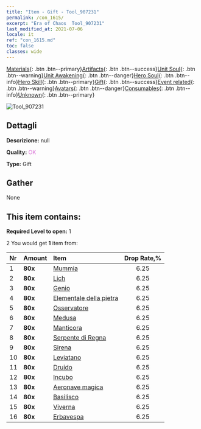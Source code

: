 ```yaml
---
title: "Item - Gift - Tool_907231"
permalink: /con_1615/
excerpt: "Era of Chaos  Tool_907231"
last_modified_at: 2021-07-06
locale: it
ref: "con_1615.md"
toc: false
classes: wide
---
```

 [Materials](/ItemsIT/){: .btn .btn--primary}[Artifacts](/ItemsIT/Artifacts/){: .btn .btn--success}[Unit Soul](/ItemsIT/UnitSoul/){: .btn .btn--warning}[Unit Awakening](/ItemsIT/UnitAwakening/){: .btn .btn--danger}[Hero Soul](/ItemsIT/HeroSoul/){: .btn .btn--info}[Hero Skill](/ItemsIT/HeroSkill/){: .btn .btn--primary}[Gift](/ItemsIT/Gift/){: .btn .btn--success}[Event related](/ItemsIT/Events/){: .btn .btn--warning}[Avatars](/ItemsIT/Avatars/){: .btn .btn--danger}[Consumables](/ItemsIT/Consumables/){: .btn .btn--info}[Unknown](/ItemsIT/Unknown/){: .btn .btn--primary}

 ![Tool_907231](/images/t/i_907167.png)

## Dettagli
 **Descrizione:** null

 **Quality:** <span style="color: #DA70D6">OK</span>

 **Type:** Gift

## Gather

  None

## This item contains:

 **Required Level to open:** 1

 2 You would get **1** item  from:

  | Nr | Amount |     Item    | Drop Rate,% |
  |:---|:-------|:------------|:---------:|
  | 1 |  **80x** | [Mummia](/ItemsIT/unt_215/) | 6.25 | 
  | 2 |  **80x** | [Lich](/ItemsIT/unt_212/) | 6.25 | 
  | 3 |  **80x** | [Genio](/ItemsIT/unt_239/) | 6.25 | 
  | 4 |  **80x** | [Elementale della pietra](/ItemsIT/unt_266/) | 6.25 | 
  | 5 |  **80x** | [Osservatore](/ItemsIT/unt_246/) | 6.25 | 
  | 6 |  **80x** | [Medusa](/ItemsIT/unt_247/) | 6.25 | 
  | 7 |  **80x** | [Manticora](/ItemsIT/unt_249/) | 6.25 | 
  | 8 |  **80x** | [Serpente di Regna](/ItemsIT/unt_276/) | 6.25 | 
  | 9 |  **80x** | [Sirena](/ItemsIT/unt_277/) | 6.25 | 
  | 10 |  **80x** | [Leviatano](/ItemsIT/unt_280/) | 6.25 | 
  | 11 |  **80x** | [Druido](/ItemsIT/unt_206/) | 6.25 | 
  | 12 |  **80x** | [Incubo](/ItemsIT/unt_233/) | 6.25 | 
  | 13 |  **80x** | [Aeronave magica](/ItemsIT/unt_242/) | 6.25 | 
  | 14 |  **80x** | [Basilisco](/ItemsIT/unt_256/) | 6.25 | 
  | 15 |  **80x** | [Viverna](/ItemsIT/unt_258/) | 6.25 | 
  | 16 |  **80x** | [Erbavespa](/ItemsIT/unt_260/) | 6.25 | 
